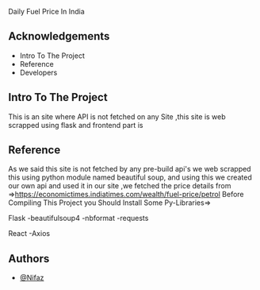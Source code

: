 
Daily Fuel Price In India



## Acknowledgements

 - Intro To The Project
 - Reference
 - Developers


## Intro To The Project

This is an site where API is not fetched on any Site ,this site is web scrapped using flask and frontend part is

## Reference
  As we said this site is not fetched by any pre-build api's 
  we web scrapped this using python module named beautiful soup,
  and using this we created our own api and used it in our site
  ,we fetched the price details from 
  =>https://economictimes.indiatimes.com/wealth/fuel-price/petrol
  Before Compiling This Project you Should Install Some 
  Py-Libraries=>
   
   Flask
    -beautifulsoup4 
    -nbformat
    -requests
    
   React
    -Axios
   
  

## Authors
 
- [@Nifaz](https://www.github.com/nifazzz10)

